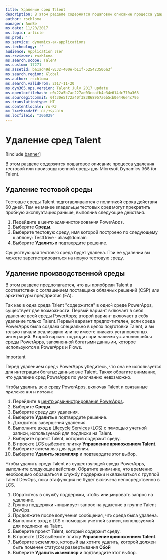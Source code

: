```yaml
---
title: Удаление сред Talent
description: В этом разделе содержится пошаговое описание процесса удаления тестовой или производственной среды для Microsoft Dynamics 365 for Talent.
author: rschloma
manager: AnnBe
ms.date: 11/20/2017
ms.topic: article
ms.prod: ''
ms.service: dynamics-ax-applications
ms.technology: ''
audience: Application User
ms.reviewer: rschloma
ms.search.scope: Talent
ms.custom: 17271
ms.assetid: ba1ad49d-8232-400e-b11f-525423506a3f
ms.search.region: Global
ms.author: rschloma
ms.search.validFrom: 2017-11-20
ms.dyn365.ops.version: Talent July 2017 update
ms.openlocfilehash: e0422a5b7ac227ad03ccafb4e34e614dc770a363
ms.sourcegitcommit: 0f530e5f72a40f383868957a6b5cb0e446e4c795
ms.translationtype: HT
ms.contentlocale: ru-RU
ms.lasthandoff: 01/29/2019
ms.locfileid: "306029"
---
```

# <a name="remove-talent-environments"></a>Удаление сред Talent

[!include [banner](includes/banner.md)]

В этом разделе содержится пошаговое описание процесса удаления тестовой или производственной среды для Microsoft Dynamics 365 for Talent.

## <a name="removing-a-test-drive-environment"></a>Удаление тестовой среды

Тестовые среды Talent подготавливаются с политикой срока действия 60 дней. Тем не менее владельцы тестовых сред могут прекратить пробную эксплуатацию раньше, выполнив следующие действия. 

1. Перейдите в [центр администрирования PowerApps](https://admin.businessplatform.microsoft.com/).
2. Выберите **Среды**.
3. Выберите тестовую среду, имя которой построено по следующему шаблону: TestDrive - alias@domain
4. Выберите **Удалить** и подтвердите решение. 

Существующая тестовая среда будет удалена. При ее удалении вы можете зарегистрироваться на новую тестовую среду. 

## <a name="removing-a-production-environment"></a>Удаление производственной среды

В этом разделе предполагается, что вы приобрели Talent в соответствии с соглашением поставщика облачных решений (CSP) или архитектуры предприятия (EA). 

Так как в одна среда Talent "содержится" в одной среде PowerApps, существует две возможности. Первый вариант включает в себя удаление всей среды PowerApps; второй вариант включает в себя удаление только Talent. Первый вариант предпочтителен, если среда PowerApps была создана специально в целях подготовки Talent, и вы только начали реализацию или не имеете никаких установленных интеграций. Второй вариант подходит при наличии установившейся среды PowerApps, заполненной богатыми данными, которое используются в PowerApps и Flows.

> [!Important]
> Перед удалением среды PowerApps убедитесь, что она не используется для интеграции богатых данных вне Talent. Также обратите внимание, что удаление сред PowerApps по умолчанию невозможно. 

Чтобы удалить всю среду PowerApps, включая Talent и связанные приложения и потоки:

1. Перейдите в [центр администрирования PowerApps](https://admin.businessplatform.microsoft.com/).
2. Выберите **Среды**.
3. Выберите среду для удаления.
4. Выберите **Удалить** и подтвердите решение. 
5. Дождитесь завершения удаления.
6. Выполните вход в [Lifecycle Services](https://lcs.dynamics.com/Logon/Index) (LCS) с помощью учетной записи, используемой для подписки на Talent. 
7. Выберите проект Talent, который содержит среду. 
8. В проекте LCS выберите плитку **Управление приложением Talent**. 
9. Выберите экземпляр для удаления. 
10. Выберите **Удалить экземпляр** и подтвердите этот выбор.  

Чтобы удалить среду Talent из существующей среды PowerApps, выполните следующие действия. Обратите внимание, что временно необходимо обращаться в службу поддержки и связываться с группой Talent DevOps, пока эта функция не будет включена непосредственно в LCS.

1. Обратитесь в службу поддержки, чтобы инициировать запрос на удаление.
2. Группа поддержки инициирует запрос на удаление в группе Talent DevOps. 
3. Продолжите после получения сообщения, что среда была удалена.
4.  Выполните вход в LCS с помощью учетной записи, используемой для подписки на Talent. 
5. Выберите проект Talent, который содержит среду. 
6. В проекте LCS выберите плитку **Управление приложением Talent**. 
7. Выберите экземпляр, который вы хотите удалить, которой должен быть помечен статусом развертывания **Сбой**.
8. Выберите **Удалить экземпляр** и подтвердите этот выбор. 

